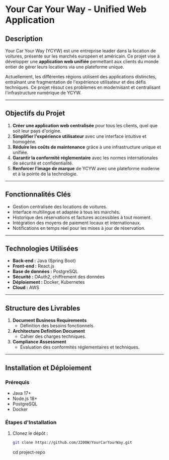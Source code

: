 # Your Car Your Way - Unified Web Application  

## **Description**  
Your Car Your Way (YCYW) est une entreprise leader dans la location de voitures, présente sur les marchés européen et américain. Ce projet vise à développer une **application web unifiée** permettant aux clients du monde entier de gérer leurs locations via une plateforme unique.  

Actuellement, les différentes régions utilisent des applications distinctes, entraînant une fragmentation de l'expérience utilisateur et des défis techniques. Ce projet résout ces problèmes en modernisant et centralisant l'infrastructure numérique de YCYW.  

---

## **Objectifs du Projet**  
1. **Créer une application web centralisée** pour tous les clients, quel que soit leur pays d'origine.  
2. **Simplifier l'expérience utilisateur** avec une interface intuitive et homogène.  
3. **Réduire les coûts de maintenance** grâce à une infrastructure unique et unifiée.  
4. **Garantir la conformité réglementaire** avec les normes internationales de sécurité et confidentialité.  
5. **Renforcer l’image de marque** de YCYW avec une plateforme moderne et à la pointe de la technologie.  

---

## **Fonctionnalités Clés**  
- Gestion centralisée des locations de voitures.  
- Interface multilingue et adaptée à tous les marchés.  
- Historique des réservations et factures accessibles à tout moment.  
- Intégration des moyens de paiement locaux et internationaux.  
- Notifications en temps réel pour les mises à jour de réservation.  

---

## **Technologies Utilisées**  
- **Back-end :** Java (Spring Boot)  
- **Front-end :** React.js  
- **Base de données :** PostgreSQL  
- **Sécurité :** OAuth2, chiffrement des données  
- **Déploiement :** Docker, Kubernetes  
- **Cloud :** AWS  

---

## **Structure des Livrables**  
1. **Document Business Requirements**  
   - Définition des besoins fonctionnels.  
2. **Architecture Definition Document**  
   - Cahier des charges techniques.  
3. **Compliance Assessment**  
   - Évaluation des conformités réglementaires et techniques.  

---

## **Installation et Déploiement**  

### **Prérequis**  
- Java 17+  
- Node.js 18+  
- PostgreSQL  
- Docker  

### **Étapes d'Installation**  
1. Clonez le dépôt :  
   ```bash
   git clone https://github.com/J200W/YourCarYourWay.git
   ```
   cd project-repo
